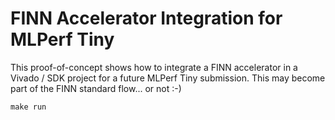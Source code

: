 # FINN Accelerator Integration for MLPerf Tiny

This proof-of-concept shows how to integrate a FINN accelerator in a Vivado / SDK project for a future MLPerf Tiny submission. This may become part of the FINN standard flow... or not :-)

```
make run
```
